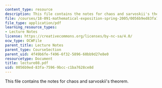 ```yaml
---
content_type: resource
description: This file contains the notes for chaos and sarvoskii's theorem.
file: /courses/18-091-mathematical-exposition-spring-2005/0056b9ed83fa75969bccc1ba7628ce8d_lecture08.pdf
file_type: application/pdf
learning_resource_types:
- Lecture Notes
license: https://creativecommons.org/licenses/by-nc-sa/4.0/
ocw_type: OCWFile
parent_title: Lecture Notes
parent_type: CourseSection
parent_uid: 4f49b6fe-f496-6f32-5896-60bb9d27e8e0
resourcetype: Document
title: lecture08.pdf
uid: 0056b9ed-83fa-7596-9bcc-c1ba7628ce8d
---
```

This file contains the notes for chaos and sarvoskii's theorem.